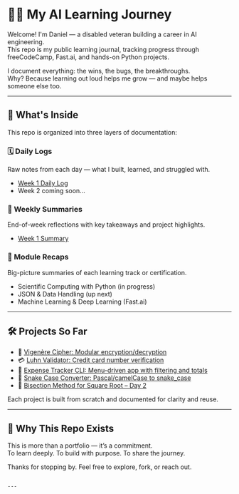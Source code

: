 # 👨‍💻 My AI Learning Journey

Welcome! I'm Daniel — a disabled veteran building a career in AI engineering.  
This repo is my public learning journal, tracking progress through freeCodeCamp, Fast.ai, and hands-on Python projects.

I document everything: the wins, the bugs, the breakthroughs.  
Why? Because learning out loud helps me grow — and maybe helps someone else too.

---

## 📂 What's Inside

This repo is organized into three layers of documentation:

### 🗓️ Daily Logs
Raw notes from each day — what I built, learned, and struggled with.
- [Week 1 Daily Log](logs/Week-1-dailylog.md)
- Week 2 coming soon...

### 🧾 Weekly Summaries
End-of-week reflections with key takeaways and project highlights.
- [Week 1 Summary](logs/weeklylog-week-1.md)

### 📘 Module Recaps
Big-picture summaries of each learning track or certification.
- Scientific Computing with Python (in progress)
- JSON & Data Handling (up next)
- Machine Learning & Deep Learning (Fast.ai)

---

## 🛠️ Projects So Far

- 🔐 [Vigenère Cipher: Modular encryption/decryption](projects/vigenere_cipher.py)
- 💳 [Luhn Validator: Credit card number verification](projects/Luhn_Algorithm.py)
- 💼 [Expense Tracker CLI: Menu-driven app with filtering and totals](projects/Expense_tracker.py)
- 🐍 [Snake Case Converter: Pascal/camelCase to snake_case](projects/pascal_or_camel_cased_string.py)
- 🧮 [Bisection Method for Square Root – Day 2](projects/bisection_method_for_square_root.py)  

Each project is built from scratch and documented for clarity and reuse.

---

## 🚀 Why This Repo Exists

This is more than a portfolio — it’s a commitment.  
To learn deeply. To build with purpose. To share the journey.

Thanks for stopping by. Feel free to explore, fork, or reach out.
```

---

